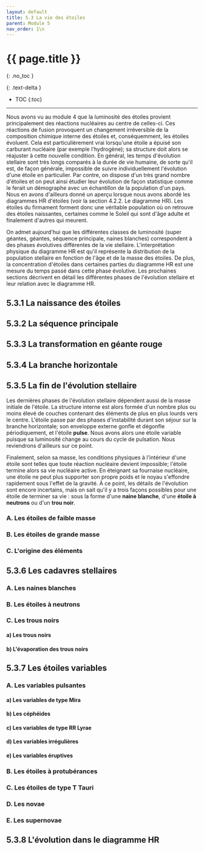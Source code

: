 ```yaml
---
layout: default
title: 5.3 La vie des étoiles
parent: Module 5
nav_order: 1\n
---
```


# {{ page.title }}
{: .no_toc }

{: .text-delta }
- TOC
{:toc}
---

Nous avons vu au module 4 que la luminosité des étoiles provient principalement des réactions nucléaires au centre de celles-ci. Ces réactions de fusion provoquent un changement irréversible de la composition chimique interne des étoiles et, conséquemment, les étoiles évoluent. Cela est particulièrement vrai lorsqu'une étoile a épuisé son carburant nucléaire (par exemple l'hydrogène); sa structure doit alors se réajuster à cette nouvelle condition. En général, les temps d'évolution stellaire sont très longs comparés à la durée de vie humaine, de sorte qu'il est, de façon générale, impossible de suivre individuellement l'évolution d'une étoile en particulier. Par contre, on dispose d'un très grand nombre d'étoiles et on peut ainsi étudier leur évolution de façon statistique comme le ferait un démographe avec un échantillon de la population d'un pays. Nous en avons d'ailleurs donné un aperçu lorsque nous avons abordé les diagrammes HR d'étoiles (voir la section 4.2.2. Le diagramme HR). Les étoiles du firmament forment donc une véritable population où on retrouve des étoiles naissantes, certaines comme le Soleil qui sont d'âge adulte et finalement d'autres qui meurent.

On admet aujourd'hui que les différentes classes de luminosité (super géantes, géantes, séquence principale, naines blanches) correspondent à des phases évolutives différentes de la vie stellaire. L'interprétation physique du diagramme HR est qu'il représente la distribution de la population stellaire en fonction de l'âge et de la masse des étoiles. De plus, la concentration d'étoiles dans certaines parties du diagramme HR est une mesure du temps passé dans cette phase évolutive. Les prochaines sections décrivent en détail les différentes phases de l'évolution stellaire et leur relation avec le diagramme HR.
## 5.3.1 La naissance des étoiles
## 5.3.2 La séquence principale
## 5.3.3 La transformation en géante rouge
## 5.3.4 La branche horizontale
## 5.3.5 La fin de l'évolution stellaire
Les dernières phases de l'évolution stellaire dépendent aussi de la masse initiale de l'étoile. La structure interne est alors formée d'un nombre plus ou moins élevé de couches contenant des éléments de plus en plus lourds vers le centre. L'étoile passe par des phases d'instabilité durant son séjour sur la branche horizontale; son enveloppe externe gonfle et dégonfle périodiquement, et l'étoile **pulse**. Nous avons alors une étoile variable puisque sa luminosité change au cours du cycle de pulsation. Nous reviendrons d'ailleurs sur ce point.

Finalement, selon sa masse, les conditions physiques à l'intérieur d'une étoile sont telles que toute réaction nucléaire devient impossible; l'étoile termine alors sa vie nucléaire active. En éteignant sa fournaise nucléaire, une étoile ne peut plus supporter son propre poids et le noyau s'effondre rapidement sous l'effet de la gravité. À ce point, les détails de l'évolution sont encore incertains, mais on sait qu'il y a trois façons possibles pour une étoile de terminer sa vie : sous la forme d'une **naine blanche**, d'une **étoile à neutrons** ou d'un **trou noir**.

### A. Les étoiles de faible masse
### B. Les étoiles de grande masse
### C. L'origine des éléments

## 5.3.6 Les cadavres stellaires

### A. Les naines blanches
### B. Les étoiles à neutrons
### C. Les trous noirs
#### a) Les trous noirs
#### b) L'évaporation des trous noirs

## 5.3.7 Les étoiles variables

### A. Les variables pulsantes
#### a) Les variables de type Mira
#### b) Les céphéides
#### c) Les variables de type RR Lyrae
#### d) Les variables irrégulières
#### e) Les variables éruptives

### B. Les étoiles à protubérances
### C. Les étoiles de type T Tauri
### D. Les novae
### E. Les supernovae

## 5.3.8 L'évolution dans le diagramme HR
